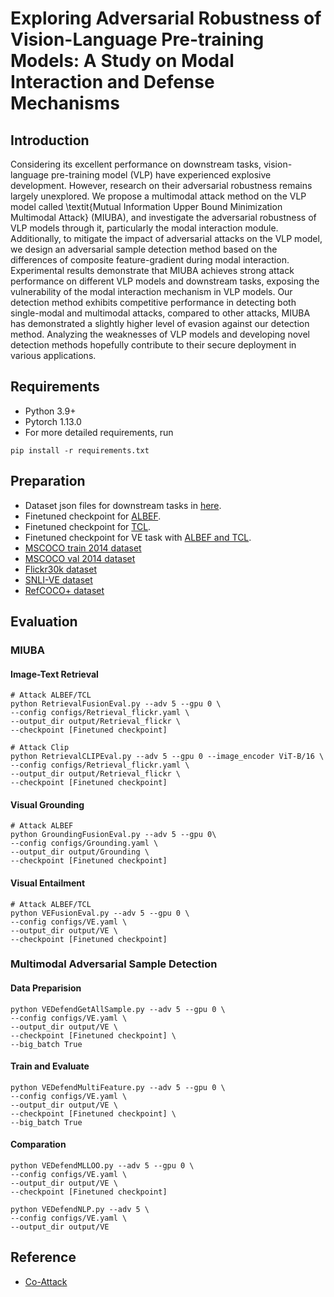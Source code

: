 # Exploring Adversarial Robustness of Vision-Language Pre-training Models: A Study on Modal Interaction and Defense Mechanisms
## Introduction
Considering its excellent performance on downstream tasks, vision-language pre-training model (VLP) have experienced explosive development. However, research on their adversarial robustness remains largely unexplored. We propose a multimodal attack method on the VLP model called \textit{Mutual Information Upper Bound Minimization Multimodal Attack} (MIUBA), and investigate the adversarial robustness of VLP models through it, particularly the modal interaction module. Additionally, to mitigate the impact of adversarial attacks on the VLP model, we design an adversarial sample detection method based on the differences of composite feature-gradient during modal interaction. Experimental results demonstrate that MIUBA achieves strong attack performance on different VLP models and downstream tasks, exposing the vulnerability of the modal interaction mechanism in VLP models. Our detection method exhibits competitive performance in detecting both single-modal and multimodal attacks, compared to other attacks, MIUBA has demonstrated a slightly higher level of evasion against our detection method. Analyzing the weaknesses of VLP models and developing novel detection methods hopefully contribute to their secure deployment in various applications. 
## Requirements
- Python 3.9+
- Pytorch 1.13.0
- For more detailed requirements, run
```
pip install -r requirements.txt
```
## Preparation
- Dataset json files for downstream tasks in [here](https://github.com/salesforce/ALBEF).
- Finetuned checkpoint for [ALBEF](https://github.com/salesforce/ALBEF).
- Finetuned checkpoint for [TCL](https://github.com/uta-smile/TCL).
- Finetuned checkpoint for VE task with [ALBEF and TCL](https://pan.baidu.com/s/1hHkSBgv23rx0zSywBXwwWA?pwd=iqvp).
- [MSCOCO train 2014 dataset](http://images.cocodataset.org/zips/train2014.zip)
- [MSCOCO val 2014 dataset](http://images.cocodataset.org/zips/val2014.zip)
- [Flickr30k dataset](https://www.kaggle.com/datasets/hsankesara/flickr-image-dataset)
- [SNLI-VE dataset](https://github.com/necla-ml/SNLI-VE)
- [RefCOCO+ dataset](https://github.com/lichengunc/refer)
## Evaluation
### MIUBA
#### Image-Text Retrieval
```
# Attack ALBEF/TCL
python RetrievalFusionEval.py --adv 5 --gpu 0 \
--config configs/Retrieval_flickr.yaml \
--output_dir output/Retrieval_flickr \
--checkpoint [Finetuned checkpoint]

# Attack Clip 
python RetrievalCLIPEval.py --adv 5 --gpu 0 --image_encoder ViT-B/16 \
--config configs/Retrieval_flickr.yaml \
--output_dir output/Retrieval_flickr \
--checkpoint [Finetuned checkpoint]
```
#### Visual Grounding
```
# Attack ALBEF
python GroundingFusionEval.py --adv 5 --gpu 0\
--config configs/Grounding.yaml \
--output_dir output/Grounding \
--checkpoint [Finetuned checkpoint]
```
#### Visual Entailment
```
# Attack ALBEF/TCL
python VEFusionEval.py --adv 5 --gpu 0 \
--config configs/VE.yaml \
--output_dir output/VE \
--checkpoint [Finetuned checkpoint]
```
### Multimodal Adversarial Sample Detection
#### Data Preparision
```
python VEDefendGetAllSample.py --adv 5 --gpu 0 \
--config configs/VE.yaml \
--output_dir output/VE \
--checkpoint [Finetuned checkpoint] \
--big_batch True
```
#### Train and Evaluate
```
python VEDefendMultiFeature.py --adv 5 --gpu 0 \
--config configs/VE.yaml \
--output_dir output/VE \
--checkpoint [Finetuned checkpoint] \
--big_batch True
```
#### Comparation 
```
python VEDefendMLLOO.py --adv 5 --gpu 0 \
--config configs/VE.yaml \
--output_dir output/VE \
--checkpoint [Finetuned checkpoint]
```
```
python VEDefendNLP.py --adv 5 \
--config configs/VE.yaml \
--output_dir output/VE
```
## Reference
- [Co-Attack](https://github.com/adversarial-for-goodness/Co-Attack)
